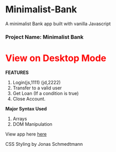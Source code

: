 # Minimalist-Bank
A minimalist Bank app built with vanilla Javascript

<h3><b>Project Name: Minimalist Bank</b></h3>
<h1 style="color:red;">View on Desktop Mode</h1>

<b style="font-weight:bold;">FEATURES</b>
1)	Login(js,1111) (jd,2222)
2)	Transfer to a valid user
3)	Get Loan (If a condition is true)
4)	Close Account.

<b style="font-weight:bold;">Major Syntax Used</b>
1)	Arrays
2)	DOM Manipulation

View app here <a href="https://danielflame.github.io/Guess-My-Number/">here</a>

CSS Styling by Jonas Schmedtmann

